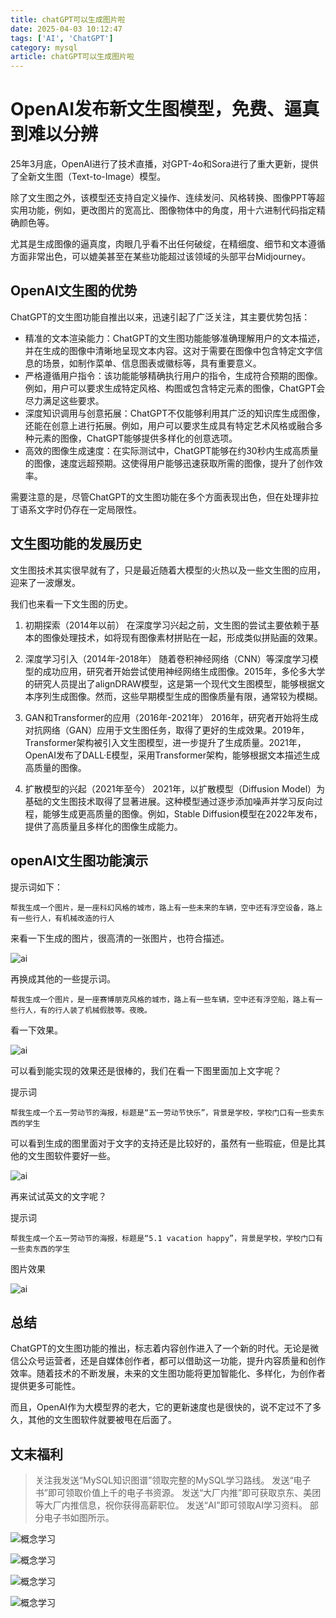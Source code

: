 ```yaml
---
title: chatGPT可以生成图片啦
date: 2025-04-03 10:12:47
tags: ['AI', 'ChatGPT']
category: mysql
article: chatGPT可以生成图片啦
---
```


# OpenAI发布新文生图模型，免费、逼真到难以分辨

25年3月底，OpenAI进行了技术直播，对GPT-4o和Sora进行了重大更新，提供了全新文生图（Text-to-Image）模型。

除了文生图之外，该模型还支持自定义操作、连续发问、风格转换、图像PPT等超实用功能，例如，更改图片的宽高比、图像物体中的角度，用十六进制代码指定精确颜色等。

尤其是生成图像的逼真度，肉眼几乎看不出任何破绽，在精细度、细节和文本遵循方面非常出色，可以媲美甚至在某些功能超过该领域的头部平台Midjourney。

## OpenAI文生图的优势

ChatGPT的文生图功能自推出以来，迅速引起了广泛关注，其主要优势包括：​

- 精准的文本渲染能力：​ChatGPT的文生图功能能够准确理解用户的文本描述，并在生成的图像中清晰地呈现文本内容。这对于需要在图像中包含特定文字信息的场景，如制作菜单、信息图表或徽标等，具有重要意义。 
- 严格遵循用户指令：​该功能能够精确执行用户的指令，生成符合预期的图像。例如，用户可以要求生成特定风格、构图或包含特定元素的图像，ChatGPT会尽力满足这些要求。 ​
- 深度知识调用与创意拓展：​ChatGPT不仅能够利用其广泛的知识库生成图像，还能在创意上进行拓展。例如，用户可以要求生成具有特定艺术风格或融合多种元素的图像，ChatGPT能够提供多样化的创意选项。 ​
- 高效的图像生成速度：​在实际测试中，ChatGPT能够在约30秒内生成高质量的图像，速度远超预期。这使得用户能够迅速获取所需的图像，提升了创作效率。 ​

需要注意的是，尽管ChatGPT的文生图功能在多个方面表现出色，但在处理非拉丁语系文字时仍存在一定局限性。 

## 文生图功能的发展历史

文生图技术其实很早就有了，只是最近随着大模型的火热以及一些文生图的应用，迎来了一波爆发。

我们也来看一下文生图的历史。​

1. 初期探索（2014年以前）
在深度学习兴起之前，文生图的尝试主要依赖于基本的图像处理技术，如将现有图像素材拼贴在一起，形成类似拼贴画的效果。​

2. 深度学习引入（2014年-2018年）
随着卷积神经网络（CNN）等深度学习模型的成功应用，研究者开始尝试使用神经网络生成图像。​2015年，多伦多大学的研究人员提出了alignDRAW模型，这是第一个现代文生图模型，能够根据文本序列生成图像。​然而，这些早期模型生成的图像质量有限，通常较为模糊。​

3. GAN和Transformer的应用（2016年-2021年）
2016年，研究者开始将生成对抗网络（GAN）应用于文生图任务，取得了更好的生成效果。​2019年，Transformer架构被引入文生图模型，进一步提升了生成质量。​2021年，OpenAI发布了DALL·E模型，采用Transformer架构，能够根据文本描述生成高质量的图像。​

4. 扩散模型的兴起（2021年至今）
2021年，以扩散模型（Diffusion Model）为基础的文生图技术取得了显著进展。​这种模型通过逐步添加噪声并学习反向过程，能够生成更高质量的图像。​例如，Stable Diffusion模型在2022年发布，提供了高质量且多样化的图像生成能力。​

## openAI文生图功能演示

提示词如下：
```
帮我生成一个图片，是一座科幻风格的城市，路上有一些未来的车辆，空中还有浮空设备，路上有一些行人，有机械改造的行人
```

来看一下生成的图片，很高清的一张图片，也符合描述。

![ai](https://thepatterraining.github.io/images/AI/ai1.jpg)

再换成其他的一些提示词。

```
帮我生成一个图片，是一座赛博朋克风格的城市，路上有一些车辆，空中还有浮空船，路上有一些行人，有的行人装了机械假肢等。夜晚。
```

看一下效果。

![ai](https://thepatterraining.github.io/images/AI/ai2.png)

可以看到能实现的效果还是很棒的，我们在看一下图里面加上文字呢？

提示词
```
帮我生成一个五一劳动节的海报，标题是“五一劳动节快乐”，背景是学校，学校门口有一些卖东西的学生
```

可以看到生成的图里面对于文字的支持还是比较好的，虽然有一些瑕疵，但是比其他的文生图软件要好一些。

![ai](https://thepatterraining.github.io/images/AI/ai3.png)

再来试试英文的文字呢？

提示词

```
帮我生成一个五一劳动节的海报，标题是“5.1 vacation happy”，背景是学校，学校门口有一些卖东西的学生
```

图片效果

![ai](https://thepatterraining.github.io/images/AI/ai4.png)

## 总结

ChatGPT的文生图功能的推出，标志着内容创作进入了一个新的时代。​无论是微信公众号运营者，还是自媒体创作者，都可以借助这一功能，提升内容质量和创作效率。​随着技术的不断发展，未来的文生图功能将更加智能化、多样化，为创作者提供更多可能性。

而且，OpenAI作为大模型界的老大，它的更新速度也是很快的，说不定过不了多久，其他的文生图软件就要被甩在后面了。

## 文末福利

> 关注我发送“MySQL知识图谱”领取完整的MySQL学习路线。
> 发送“电子书”即可领取价值上千的电子书资源。
> 发送“大厂内推”即可获取京东、美团等大厂内推信息，祝你获得高薪职位。
> 发送“AI”即可领取AI学习资料。
> 部分电子书如图所示。

![概念学习](https://thepatterraining.github.io/images/bottom1.png)

![概念学习](https://thepatterraining.github.io/images/bottom2.png)

![概念学习](https://thepatterraining.github.io/images/bottom3.png)

![概念学习](https://thepatterraining.github.io/images/bottom4.png)


